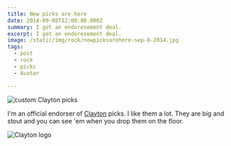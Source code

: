 ```yaml
---
title: New picks are here
date: 2014-09-08T12:00:00.000Z
summary: I got an endoresement deal.
excerpt: I got an endoresement deal.
image: /static/img/rock/newpicksarehere-sep-8-2014.jpg
tags:
  - post 
  - rock
  - picks
  - Avatar

---
```


![custom Clayton picks](/static/img/rock/newpicksarehere-sep-8-2014.jpg "custom Clayton picks")

I'm an official endorser of [Clayton](https://claytonusa.com) picks. I like them a lot. They are big and stout and you can see 'em when you drop them on the floor.

![Clayton logo](/static/img/rock/clayton_logo1.png "Clayton logo")